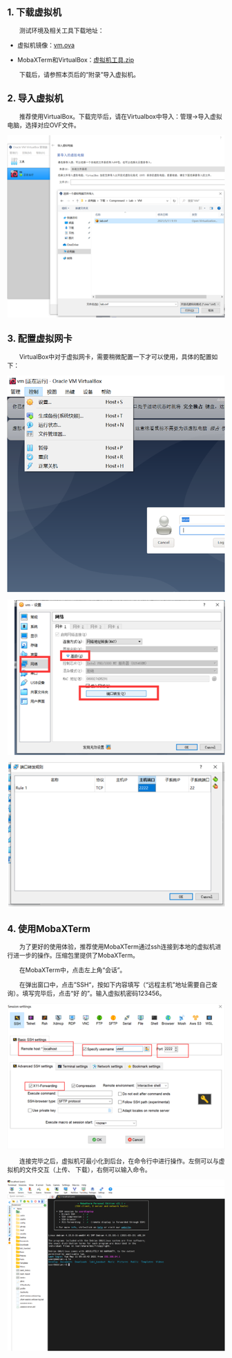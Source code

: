 ## 1. 下载虚拟机

&emsp;&emsp;测试环境及相关工具下载地址：

- 虚拟机镜像：<a href="https://otuyernchr.feishu.cn/file/boxcnrClUmwkmCZz5JbPsf7QnCb" target="_blank">vm.ova</a>

- MobaXTerm和VirtualBox：<a href="https://otuyernchr.feishu.cn/file/boxcnTjEReejhlrl0DlCte1Lrrf" target="_blank">虚拟机工具.zip</a>

&emsp;&emsp;下载后，请参照本页后的“附录”导入虚拟机。


## 2. 导入虚拟机

&emsp;&emsp;推荐使用VirtualBox。下载完毕后，请在Virtualbox中导入：管理->导入虚拟电脑，选择对应OVF文件。

![image-20210704155051556](assets/vm-1.png)

## 3. 配置虚拟网卡

&emsp;&emsp;VirtualBox中对于虚拟网卡，需要稍微配置一下才可以使用，具体的配置如下：

![image-20210704153913729](assets/vm-2.png)

![image-20210704153926882](assets/vm-3.png)

![image-20210704153948742](assets/vm-4.png)

## 4. 使用MobaXTerm

&emsp;&emsp;为了更好的使用体验，推荐使用MobaXTerm通过ssh连接到本地的虚拟机进行进一步的操作。压缩包里提供了MobaXTerm。

&emsp;&emsp;在MobaXTerm中，点击左上角“会话”。

&emsp;&emsp;在弹出窗口中，点击”SSH“，按如下内容填写（“远程主机”地址需要自己查询）。填写完毕后，点击“好 的”。输入虚拟机密码123456。

![image-20210704155500960](assets/vm-5.png)

&emsp;&emsp;连接完毕之后，虚拟机可最小化到后台，在命令行中进行操作。左侧可以与虚拟机的文件交互（上传、 下载），右侧可以输入命令。

![image-20210704155702840](assets/vm-6.png)
